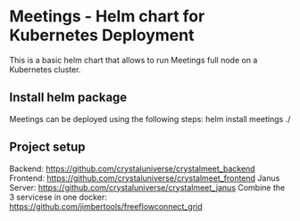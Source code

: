 # Meetings - Helm chart for Kubernetes Deployment

This is a basic helm chart that allows to run Meetings full node on a Kubernetes cluster.

## Install helm package
Meetings can be deployed using the following steps:
helm install meetings ./ 

## Project setup
Backend: https://github.com/crystaluniverse/crystalmeet_backend
Frontend: https://github.com/crystaluniverse/crystalmeet_frontend
Janus Server: https://github.com/crystaluniverse/crystalmeet_janus
Combine the 3 servicese in one docker: https://github.com/jimbertools/freeflowconnect_grid